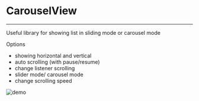 # CarouselView

--------------------------------------------------------------------
Useful library for showing list in sliding mode or carousel mode

Options
- showing horizontal and vertical
- auto scrolling (with pause/resume)
- change listener scrolling
- slider mode/ carousel mode
- change scrolling speed

![demo](https://raw.githubusercontent.com/alirezat775/CarouselView/master/assets/demo.gif)
